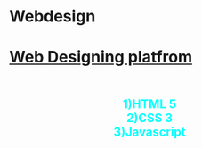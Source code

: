 # Webdesign
<h1><u>Web Designing platfrom</u></h1>
<div align="center">
        
<h2>
<font color="cyan">
<br>
1)HTML 5
<br>
2)CSS 3
<br>
3)Javascript
</h2>
</font>
</div>
